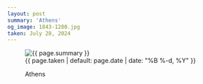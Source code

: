 ```yaml
---
layout: post
summary: 'Athens'
og_image: 1843-1280.jpg
taken: July 28, 2024
---
```


<figure class="post">
<img alt="{{ page.summary }}" sizes="(min-width: 700px) 50vw, calc(100vw - 2rem)" src="{{ site.assets_url }}/1843-640.jpg" srcset="{{ site.assets_url }}/1843-320.jpg 320w, {{ site.assets_url }}/1843-640.jpg 640w, {{ site.assets_url }}/1843-960.jpg 960w, {{ site.assets_url }}/1843-1280.jpg 1280w"/>
<figcaption>
<time>{{ page.taken | default: page.date | date: "%B %-d, %Y" }}</time>
<p>Athens</p>
</figcaption>
</figure>
